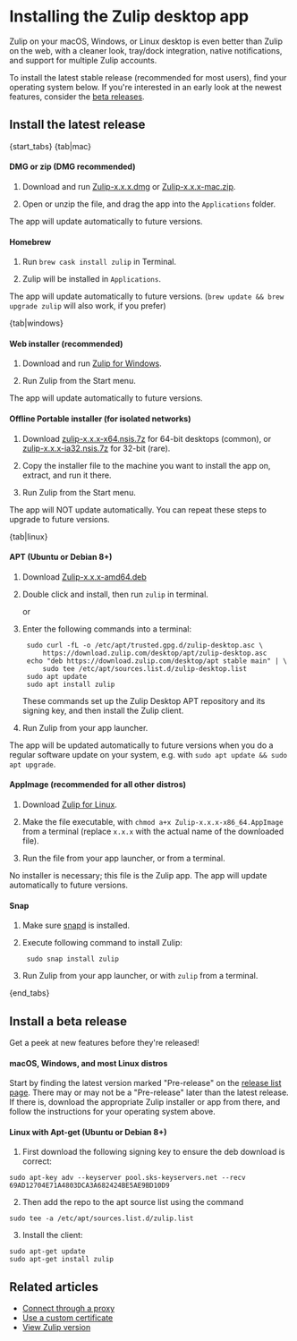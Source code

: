 # Installing the Zulip desktop app

Zulip on your macOS, Windows, or Linux desktop is even better than
Zulip on the web, with a cleaner look, tray/dock integration, native
notifications, and support for multiple Zulip accounts.

To install the latest stable release (recommended for most users),
find your operating system below.  If you're interested in an early
look at the newest features, consider the [beta releases](#install-a-beta-release).

## Install the latest release

{start_tabs}
{tab|mac}

#### DMG or zip (DMG recommended)
<!-- TODO why zip? -->

1. Download and run [Zulip-x.x.x.dmg][latest] or [Zulip-x.x.x-mac.zip][latest].

2. Open or unzip the file, and drag the app into the `Applications` folder.

The app will update automatically to future versions.

#### Homebrew

1. Run `brew cask install zulip` in Terminal.

2. Zulip will be installed in `Applications`. <!-- TODO fact check -->

The app will update automatically to future versions. (`brew update && brew upgrade zulip` will also work, if you 
prefer)

{tab|windows}

#### Web installer (recommended)

1. Download and run [Zulip for Windows](https://zulip.com/apps/windows).

2. Run Zulip from the Start menu.

The app will update automatically to future versions.

#### Offline Portable  installer (for isolated networks)

1. Download [zulip-x.x.x-x64.nsis.7z][latest] for 64-bit desktops
   (common), or [zulip-x.x.x-ia32.nsis.7z][latest] for 32-bit (rare).

2. Copy the installer file to the machine you want to install the app
   on, extract, and run it there.

3. Run Zulip from the Start menu.

The app will NOT update automatically. You can repeat these steps to upgrade
to future versions. <!-- TODO fact check -->

{tab|linux}

#### APT (Ubuntu or Debian 8+)

1. Download [Zulip-x.x.x-amd64.deb][latest]

2. Double click and install, then run `zulip` in terminal.

	or

1. Enter the following commands into a terminal:

        sudo curl -fL -o /etc/apt/trusted.gpg.d/zulip-desktop.asc \
            https://download.zulip.com/desktop/apt/zulip-desktop.asc
        echo "deb https://download.zulip.com/desktop/apt stable main" | \
            sudo tee /etc/apt/sources.list.d/zulip-desktop.list
        sudo apt update
        sudo apt install zulip

    These commands set up the Zulip Desktop APT repository and its signing
    key, and then install the Zulip client.

2. Run Zulip from your app launcher.

The app will be updated automatically to future versions when you do a
regular software update on your system, e.g. with
`sudo apt update && sudo apt upgrade`.

#### AppImage (recommended for all other distros)

1. Download [Zulip for Linux](https://zulip.com/apps/linux).

2. Make the file executable, with
   `chmod a+x Zulip-x.x.x-x86_64.AppImage` from a terminal (replace
   `x.x.x` with the actual name of the downloaded file).

3. Run the file from your app launcher, or from a terminal.

No installer is necessary; this file is the Zulip app. The app will update
automatically to future versions.

#### Snap

1. Make sure [snapd](https://docs.snapcraft.io/core/install) is installed.

2. Execute following command to install Zulip:

        sudo snap install zulip

3. Run Zulip from your app launcher, or with `zulip` from a terminal.

<!-- TODO why dpkg? -->

{end_tabs}

## Install a beta release

Get a peek at new features before they're released!

#### macOS, Windows, and most Linux distros

Start by finding the latest version marked "Pre-release" on the
[release list page][release-list].  There may or may not be a "Pre-release"
later than the latest release. If there is, download the appropriate Zulip
installer or app from there, and follow the instructions for your operating
system above.

#### Linux with Apt-get (Ubuntu or Debian 8+)

1. First download the following signing key to ensure the deb download is correct:

```sudo apt-key adv --keyserver pool.sks-keyservers.net --recv 69AD12704E71A4803DCA3A682424BE5AE9BD10D9```

2. Then add the repo to the apt source list using the command

```echo "deb https://dl.bintray.com/zulip/debian/ beta main"
sudo tee -a /etc/apt/sources.list.d/zulip.list 
```

3. Install the client:
```
sudo apt-get update
sudo apt-get install zulip
```

[latest]: https://github.com/zulip/zulip-desktop/releases/latest
[release-list]: https://github.com/zulip/zulip-desktop/releases

## Related articles

* [Connect through a proxy](/help/connect-through-a-proxy)
* [Use a custom certificate](/help/custom-certificates)
* [View Zulip version](/help/view-zulip-version)
